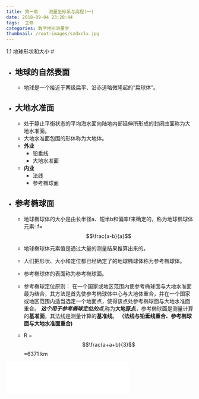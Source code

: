 ```yaml
---
title: 第一章    测量坐标系与高程(一)
date: 2018-09-04 23:28:44
tags:  主修
categories: 数字地形测量学
thumbnail: /root-images/szdxclx.jpg
---
```


 1.1 地球形状和大小 #
- ## 地球的自然表面 
  - 地球是一个接近于两级扁平、沿赤道略微隆起的“扁球体”。
- ## 大地水准面
  - 处于静止平衡状态的平均海水面向陆地内部延伸所形成的封闭曲面称为大地水准面。
  - 大地水准面包围的形体称为大地体。
  - **外业**
    - 铅垂线 
    - 大地水准面
  - **内业**
    -  法线
    -  参考椭球面
- ## 参考椭球面
    -  地球椭球体的大小是由长半径a、短半b和偏率f来确定的，称为地球椭球体元素:
      f=$$\frac{a-b}{a}$$
    -  地球椭球体元素值是通过大量的测量结果推算出来的。
    -  人们把形状、大小和定位都已经确定了的地球椭球体称为参考椭球体。
    -  参考椭球体的表面称为参考椭球面。
    -  参考椭球定位原则：
       在一个国家或地区范围内使参考椭球面与大地水准面最为结合，其方法是首先使参考椭球体中心与大地体重合，并在一个国家或地区范围内适当选定一个地面点，使得该点处参考椭球面与大地水准面重合。
    ***这个用于参考椭球定位的点***,称为**大地原点**，参考椭球面是测量计算的**基准面**，其法线是测量计算的**基准线**。
        **（法线与铅垂线重合、参考椭球面与大地水准面重合)**

    - R = $$\frac{a+a+b}{3}$$ =6371 km


<iframe frameborder="no" border="0" marginwidth="0" marginheight="0" width=330 height=86 src="//music.163.com/outchain/player?type=2&id=28786838&auto=0&height=66"></iframe>
